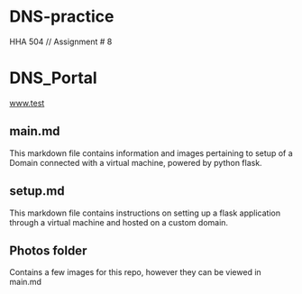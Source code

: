 # DNS-practice
HHA 504 // Assignment # 8


# DNS_Portal
www.test

## main.md
This markdown file contains information and images pertaining to setup of a Domain connected with a virtual machine, powered by python flask.

## setup.md
This markdown file contains instructions on setting up a flask application through a virtual machine and hosted on a custom domain.

## Photos folder
Contains a few images for this repo, however they can be viewed in main.md